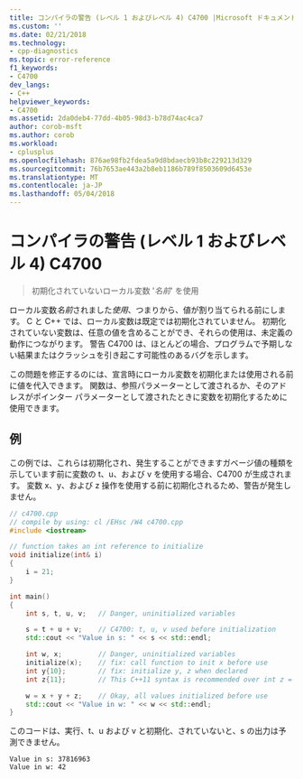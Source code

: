 ```yaml
---
title: コンパイラの警告 (レベル 1 およびレベル 4) C4700 |Microsoft ドキュメント
ms.custom: ''
ms.date: 02/21/2018
ms.technology:
- cpp-diagnostics
ms.topic: error-reference
f1_keywords:
- C4700
dev_langs:
- C++
helpviewer_keywords:
- C4700
ms.assetid: 2da0deb4-77dd-4b05-98d3-b78d74ac4ca7
author: corob-msft
ms.author: corob
ms.workload:
- cplusplus
ms.openlocfilehash: 876ae98fb2fdea5a9d8bdaecb93b8c229213d329
ms.sourcegitcommit: 76b7653ae443a2b8eb1186b789f8503609d6453e
ms.translationtype: MT
ms.contentlocale: ja-JP
ms.lasthandoff: 05/04/2018
---
```

# <a name="compiler-warning-level-1-and-level-4-c4700"></a>コンパイラの警告 (レベル 1 およびレベル 4) C4700

> 初期化されていないローカル変数 '*名前*' を使用

ローカル変数*名前*されました*使用*、つまりから、値が割り当てられる前にします。 C と C++ では、ローカル変数は既定では初期化されていません。 初期化されていない変数は、任意の値を含めることができ、それらの使用は、未定義の動作につながります。 警告 C4700 は、ほとんどの場合、プログラムで予期しない結果またはクラッシュを引き起こす可能性のあるバグを示します。

この問題を修正するのには、宣言時にローカル変数を初期化または使用される前に値を代入できます。 関数は、参照パラメーターとして渡されるか、そのアドレスがポインター パラメーターとして渡されたときに変数を初期化するために使用できます。

## <a name="example"></a>例

この例では、これらは初期化され、発生することができますガベージ値の種類を示しています前に変数の t、u、および v を使用する場合、C4700 が生成されます。 変数 x、y、および z 操作を使用する前に初期化されるため、警告が発生しません。

```cpp
// c4700.cpp
// compile by using: cl /EHsc /W4 c4700.cpp
#include <iostream>

// function takes an int reference to initialize
void initialize(int& i)
{
    i = 21;
}

int main()
{
    int s, t, u, v;   // Danger, uninitialized variables

    s = t + u + v;    // C4700: t, u, v used before initialization
    std::cout << "Value in s: " << s << std::endl;

    int w, x;         // Danger, uninitialized variables
    initialize(x);    // fix: call function to init x before use
    int y{10};        // fix: initialize y, z when declared
    int z{11};        // This C++11 syntax is recommended over int z = 11;

    w = x + y + z;    // Okay, all values initialized before use
    std::cout << "Value in w: " << w << std::endl;
}
```

このコードは、実行、t、u および v と初期化、されていないと、s の出力は予測できません。

```Output
Value in s: 37816963
Value in w: 42
```
